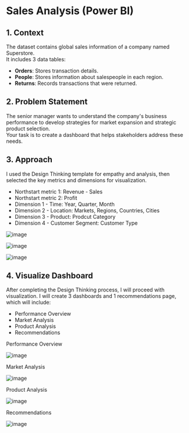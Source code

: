 # Sales Analysis (Power BI)

## 1. Context
The dataset contains global sales information of a company named Superstore.  
It includes 3 data tables:  
- **Orders**: Stores transaction details.  
- **People**: Stores information about salespeople in each region.  
- **Returns**: Records transactions that were returned.  

## 2. Problem Statement
The senior manager wants to understand the company's business performance to develop strategies for market expansion and strategic product selection.  
Your task is to create a dashboard that helps stakeholders address these needs.  

## 3. Approach
I used the Design Thinking template for empathy and analysis, then selected the key metrics and dimensions for visualization. 

- Northstart metric 1: Revenue - Sales
- Northstart metric 2: Profit
- Dimension 1 - Time: Year, Quarter, Month
- Dimension 2 - Location: Markets, Regions, Countries, Cities
- Dimension 3 - Product: Prodcut Category
- Dimension 4 - Customer Segment: Customer Type

![image](https://github.com/user-attachments/assets/5309af7b-67fd-41de-a968-809981783587)

![image](https://github.com/user-attachments/assets/2e1edf65-5761-4c14-bd2a-6146f3b3427d)

![image](https://github.com/user-attachments/assets/95058675-170a-43c0-995a-28dffc0ddbb3)


## 4. Visualize Dashboard
After completing the Design Thinking process, I will proceed with visualization. I will create 3 dashboards and 1 recommendations page, which will include: 

- Performance Overview
- Market Analysis
- Product Analysis
- Recommendations

Performance Overview

![image](https://github.com/user-attachments/assets/4009102b-ecb6-412b-8986-be74737f20ef)

Market Analysis

![image](https://github.com/user-attachments/assets/6ff7e0db-24a6-4e09-9811-3cfc2b0c7336)

Product Analysis

![image](https://github.com/user-attachments/assets/dcc8e811-77ee-456b-8f84-062aec4d71a5)

Recommendations

![image](https://github.com/user-attachments/assets/65cb646e-5e12-4cc1-a5e6-b7b1ab72439e)

